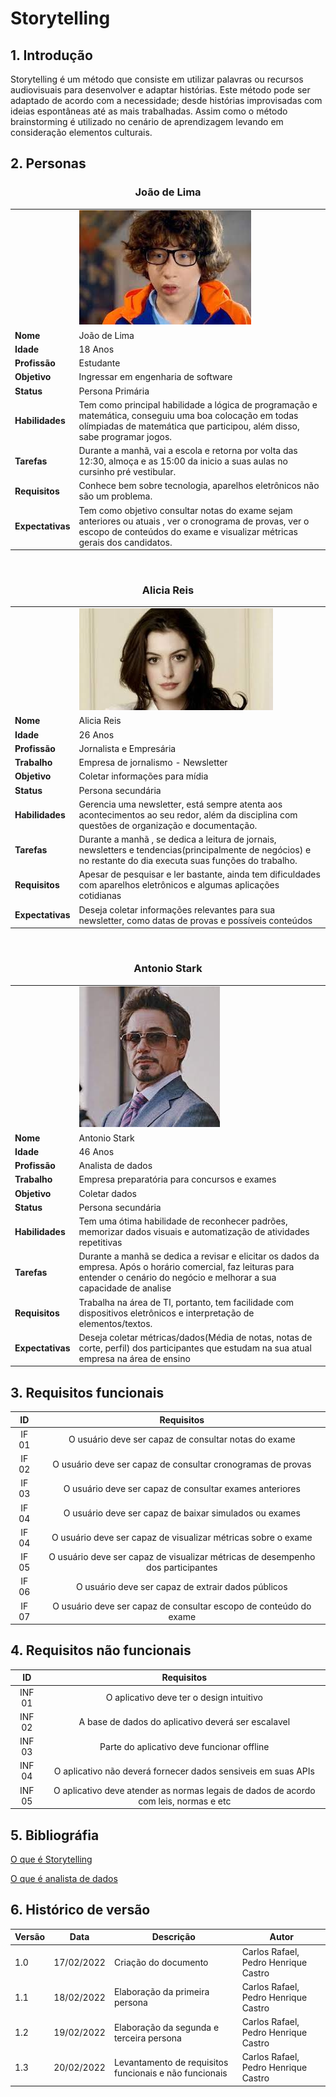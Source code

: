 # Storytelling

## 1. Introdução

Storytelling é um método que consiste em utilizar palavras ou recursos audiovisuais para desenvolver e adaptar histórias. Este método pode ser adaptado de acordo com a necessidade; desde histórias improvisadas com ideias espontâneas até as mais trabalhadas. Assim como o método brainstorming é utilizado no cenário de aprendizagem levando em consideração elementos culturais.

## 2. Personas

<h3 align="center"> João de Lima </h3>

|                  |                                                                                                                                                                                     |
| ---------------- | ----------------------------------------------------------------------------------------------------------------------------------------------------------------------------------- |
|                  | ![Joao de lima](img/joao-de-lima.jfif)                                                                                                                                              |
| **Nome**         | João de Lima                                                                                                                                                                        |
| **Idade**        | 18 Anos                                                                                                                                                                             |
| **Profissão**    | Estudante                                                                                                                                                                           |
| **Objetivo**     | Ingressar em engenharia de software                                                                                                                                                 |
| **Status**       | Persona Primária                                                                                                                                                                    |
| **Habilidades**  | Tem como principal habilidade a lógica de programação e matemática, conseguiu uma boa colocação em todas olímpiadas de matemática que participou, além disso, sabe programar jogos. |
| **Tarefas**      | Durante a manhã, vai a escola e retorna por volta das 12:30, almoça e as 15:00 da inicio a suas aulas no cursinho pré vestibular.                                                   |
| **Requisitos**   | Conhece bem sobre tecnologia, aparelhos eletrônicos não são um problema.                                                                                                            |
| **Expectativas** | Tem como objetivo consultar notas do exame sejam anteriores ou atuais , ver o cronograma de provas, ver o escopo de conteúdos do exame e visualizar métricas gerais dos candidatos. |

</br>
<h3 align="center"> Alicia Reis </h3>

|                  |                                                                                                                                                               |
| ---------------- | ------------------------------------------------------------------------------------------------------------------------------------------------------------- |
|                  | ![Alicia Reis](img/alicia-reis.jpeg)                                                                                                                          |
| **Nome**         | Alicia Reis                                                                                                                                                   |
| **Idade**        | 26 Anos                                                                                                                                                       |
| **Profissão**    | Jornalista e Empresária                                                                                                                                       |
| **Trabalho**     | Empresa de jornalismo - Newsletter                                                                                                                            |
| **Objetivo**     | Coletar informações para mídia                                                                                                                                |
| **Status**       | Persona secundária                                                                                                                                            |
| **Habilidades**  | Gerencia uma newsletter, está sempre atenta aos acontecimentos ao seu redor, além da disciplina com questões de organização e documentação.                   |
| **Tarefas**      | Durante a manhã , se dedica a leitura de jornais, newsletters e tendencias(principalmente de negócios) e no restante do dia executa suas funções do trabalho. |
| **Requisitos**   | Apesar de pesquisar e ler bastante, ainda tem dificuldades com aparelhos eletrônicos e algumas aplicações cotidianas                                          |
| **Expectativas** | Deseja coletar informações relevantes para sua newsletter, como datas de provas e possíveis conteúdos                                                         |

</br>
<h3 align="center"> Antonio Stark </h3>

|                  |                                                                                                                                                                                      |
| ---------------- | ------------------------------------------------------------------------------------------------------------------------------------------------------------------------------------ |
|                  | ![Antonio Stark](img/antonio-stark.jpeg)                                                                                                                                             |
| **Nome**         | Antonio Stark                                                                                                                                                                        |
| **Idade**        | 46 Anos                                                                                                                                                                              |
| **Profissão**    | Analista de dados                                                                                                                                                                    |
| **Trabalho**     | Empresa preparatória para concursos e exames                                                                                                                                         |
| **Objetivo**     | Coletar dados                                                                                                                                                                        |
| **Status**       | Persona secundária                                                                                                                                                                   |
| **Habilidades**  | Tem uma ótima habilidade de reconhecer padrões, memorizar dados visuais e automatização de atividades repetitivas                                                                    |
| **Tarefas**      | Durante a manhã se dedica a revisar e elicitar os dados da empresa. Após o horário comercial, faz leituras para entender o cenário do negócio e melhorar a sua capacidade de analise |
| **Requisitos**   | Trabalha na área de TI, portanto, tem facilidade com dispositivos eletrônicos e interpretação de elementos/textos.                                                                   |
| **Expectativas** | Deseja coletar métricas/dados(Média de notas, notas de corte, perfil) dos participantes que estudam na sua atual empresa na área de ensino                                           |

## 3. Requisitos funcionais

|  ID   |                                   Requisitos                                    |
| :---: | :-----------------------------------------------------------------------------: |
| IF 01 |              O usuário deve ser capaz de consultar notas do exame               |
| IF 02 |           O usuário deve ser capaz de consultar cronogramas de provas           |
| IF 03 |             O usuário deve ser capaz de consultar exames anteriores             |
| IF 04 |             O usuário deve ser capaz de baixar simulados ou exames              |
| IF 04 |          O usuário deve ser capaz de visualizar métricas sobre o exame          |
| IF 05 | O usuário deve ser capaz de visualizar métricas de desempenho dos participantes |
| IF 06 |               O usuário deve ser capaz de extrair dados públicos                |
| IF 07 |        O usuário deve ser capaz de consultar escopo de conteúdo do exame        |

## 4. Requisitos não funcionais

|   ID   |                                      Requisitos                                      |
| :----: | :----------------------------------------------------------------------------------: |
| INF 01 |                       O aplicativo deve ter o design intuitivo                       |
| INF 02 |                  A base de dados do aplicativo deverá ser escalavel                  |
| INF 03 |                      Parte do aplicativo deve funcionar offline                      |
| INF 04 |            O aplicativo não deverá fornecer dados sensiveis em suas APIs             |
| INF 05 | O aplicativo deve atender as normas legais de dados de acordo com leis, normas e etc |

## 5. Bibliográfia

[O que é Storytelling](https://rockcontent.com/br/talent-blog/storytelling/)

[O que é analista de dados](https://blog.indicium.tech/analista-de-dados-quem-sao-quanto-ganham/)

## 6. Histórico de versão

| Versão | Data       | Descrição                                              | Autor                                |
| ------ | ---------- | ------------------------------------------------------ | ------------------------------------ |
| 1.0    | 17/02/2022 | Criação do documento                                   | Carlos Rafael, Pedro Henrique Castro |
| 1.1    | 18/02/2022 | Elaboração da primeira persona                         | Carlos Rafael, Pedro Henrique Castro |
| 1.2    | 19/02/2022 | Elaboração da segunda e terceira persona               | Carlos Rafael, Pedro Henrique Castro |
| 1.3    | 20/02/2022 | Levantamento de requisitos funcionais e não funcionais | Carlos Rafael, Pedro Henrique Castro |
